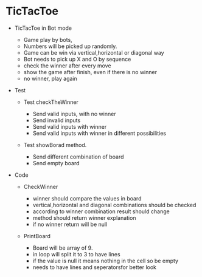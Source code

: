 # TicTacToe

- TicTacToe in Bot mode

	- Game play by bots,
	- Numbers will be picked up randomly.
	- Game can be win via vertical,horizontal or diagonal way
	- Bot needs to pick up X and O by sequence
	- check the winner after every move
	- show the game after finish, even if there is no winner
	- no winner, play again
	
- Test

	- Test checkTheWinner
		- Send valid inputs, with no winner
		- Send invalid inputs
		- Send valid inputs with winner
		- Send valid inputs with winner in different possibilities
		
	- Test showBorad method.
		- Send different combination of board
		- Send empty board
		
 - Code
 
 	- CheckWinner
 		- winner should compare the values in board
 		- vertical,horizontal and diagonal combinations should be checked
 		- according to winner combination result should change
 		- method should return winner explanation
 		- if no winner return will be null
 		
 	- PrintBoard
 		- Board will be array of 9. 
 		- in loop will split it to 3 to have lines
 		- if the value is null it means nothing in the cell so be empty
 		- needs to have lines and seperatorsfor better look